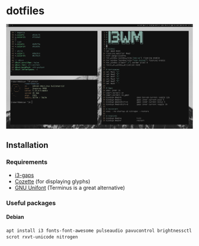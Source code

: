 # dotfiles

![screenshot](img/pic.png)

## Installation

### Requirements
- [i3-gaps](https://github.com/Airblader/i3)
- [Cozette](https://github.com/slavfox/Cozette) (for displaying glyphs)
- [GNU Unifont](http://unifoundry.com/unifont/index.html) (Terminus is a great alternative)

### Useful packages

#### Debian

``apt install i3 fonts-font-awesome pulseaudio pavucontrol brightnessctl scrot rxvt-unicode nitrogen``
